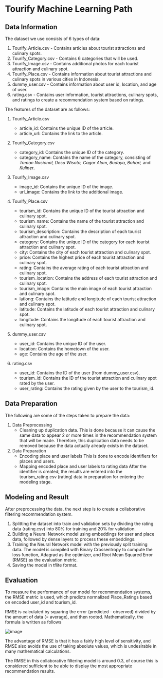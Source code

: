 # Tourify Machine Learning Path

## Data Information
The dataset we use consists of 6 types of data:

1. Tourify_Article.csv - Contains articles about tourist attractions and culinary spots.
2. Tourify_Category.csv - Contains 6 categories that will be used.
3. Tourify_Image.csv - Contains additional photos for each tourist attraction and culinary spot.
4. Tourify_Place.csv - Contains information about tourist attractions and culinary spots in various cities in Indonesia.
5. dummy_user.csv - Contains information about user id, location, and age of user.
6. rating.csv - Contains user information, tourist attractions, culinary spots, and ratings to create a recommendation system based on ratings.

The features of the dataset are as follows:

1. Tourify_Article.csv
   - article_id: Contains the unique ID of the article.
   - article_url: Contains the link to the article.

2. Tourify_Category.csv
   - category_id: Contains the unique ID of the category.
   - category_name: Contains the name of the category, consisting of _Taman Nasional, Desa Wisata, Cagar Alam, Budaya, Bahari,_ and _Kuliner_.
     
3. Tourify_Image.csv
   - image_id: Contains the unique ID of the image.
   - url_image: Contains the link to the additional image.

4. Tourify_Place.csv
   - tourism_id: Contains the unique ID of the tourist attraction and culinary spot.
   - tourism_name: Contains the name of the tourist attraction and culinary spot.
   - tourism_description: Contains the description of each tourist attraction and culinary spot.
   - category: Contains the unique ID of the category for each tourist attraction and culinary spot.
   - city: Contains the city of each tourist attraction and culinary spot.
   - price: Contains the highest price of each tourist attraction and culinary spot.
   - rating: Contains the average rating of each tourist attraction and culinary spot.
   - tourism_location: Contains the address of each tourist attraction and culinary spot.
   - tourism_image: Contains the main image of each tourist attraction and culinary spot.
   - latlong: Contains the latitude and longitude of each tourist attraction and culinary spot.
   - latitude: Contains the latitude of each tourist attraction and culinary spot.
   - longitude: Contains the longitude of each tourist attraction and culinary spot.

5. dummy_user.csv
   - user_id: Contains the unique ID of the user.
   - location: Contains the hometown of the user.
   - age: Contains the age of the user.

6. rating.csv
   - user_id: Contains the ID of the user (from dummy_user.csv).
   - tourism_id: Contains the ID of the tourist attraction and culinary spot rated by the user.
   - user_rating: Contains the rating given by the user to the tourism_id.
  
## Data Preparation
The following are some of the steps taken to prepare the data:
1. Data Preprocessing
    - Cleaning up duplication data.
        This is done because it can cause the same data to appear 2 or more times in the recommendation system that will be made. Therefore, this duplication data needs to be removed because the data actually already exists in the dataset.
2. Data Preparation
    - Encoding place and user labels 
        This is done to encode identifiers for places and users.
    - Mapping encoded place and user labels to rating data
        After the identifier is created, the results are entered into the tourism_rating.csv (rating) data in preparation for entering the modeling stage.

## Modeling and Result
After preprocessing the data, the next step is to create a collaborative filtering recommendation system.
1. Splitting the dataset into train and validation sets by dividing the rating data (rating.csv) into 80% for training and      20% for validation.
2. Building a Neural Network model using embeddings for user and place data, followed by dense layers to process these          embeddings.
3. Training the Neural Network model with the previously split training data. The model is compiled with Binary Crossentropy    to compute the loss function, Adagrad as the optimizer, and Root Mean Squared Error (RMSE) as the evaluation metric.
4. Saving the model in tflite format.

## Evaluation
To measure the performance of our model for recommendation systems, the RMSE metric is used, which predicts normalized Place_Ratings based on encoded user_id and tourism_id.

RMSE is calculated by squaring the error (predicted - observed) divided by the amount of data (= average), and then rooted. Mathematically, the formula is written as follows

![image](https://github.com/Tourify-Capstone-Project/Tourify-Machine-Learning/assets/170117238/45d1c530-8e3b-4a0c-a5b0-c597ce97aaf7)

The advantage of RMSE is that it has a fairly high level of sensitivity, and RMSE also avoids the use of taking absolute values, which is undesirable in many mathematical calculations.

The RMSE in this collaborative filtering model is around 0.3, of course this is considered sufficient to be able to display the most appropriate recommendation results.
